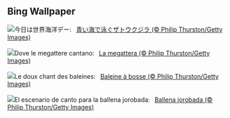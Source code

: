 ## Bing Wallpaper
![](https://www.bing.com/th?id=OHR.PlayfulHumpback_JA-JP9516024121_UHD.jpg&w=1000)今日は世界海洋デー:&nbsp;&ensp;[青い海で泳ぐザトウクジラ (© Philip Thurston/Getty Images)](https://www.bing.com/th?id=OHR.PlayfulHumpback_JA-JP9516024121_UHD.jpg)
<br><br/>
![](https://www.bing.com/th?id=OHR.PlayfulHumpback_IT-IT3692296817_UHD.jpg&w=1000)Dove le megattere cantano:&nbsp;&ensp;[La megattera (© Philip Thurston/Getty Images)](https://www.bing.com/th?id=OHR.PlayfulHumpback_IT-IT3692296817_UHD.jpg)
<br><br/>
![](https://www.bing.com/th?id=OHR.PlayfulHumpback_FR-FR3535501721_UHD.jpg&w=1000)Le doux chant des baleines:&nbsp;&ensp;[Baleine à bosse (© Philip Thurston/Getty Images)](https://www.bing.com/th?id=OHR.PlayfulHumpback_FR-FR3535501721_UHD.jpg)
<br><br/>
![](https://www.bing.com/th?id=OHR.PlayfulHumpback_ES-ES0778755910_UHD.jpg&w=1000)El escenario de canto para la ballena jorobada:&nbsp;&ensp;[Ballena jorobada (© Philip Thurston/Getty Images)](https://www.bing.com/th?id=OHR.PlayfulHumpback_ES-ES0778755910_UHD.jpg)
<br><br/>
